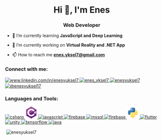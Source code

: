 <h1 align="center">Hi 👋, I'm Enes</h1>
<h3 align="center">Web Developer</h3>

- 🌱 I’m currently learning **JavaScript and Deep Learning**

- 🔭 I’m currently working on **Virtual Reality and .NET App**

- 📫 How to reach me **enes.yksel7@gmail.com**

<h3 align="left">Connect with me:</h3>
<p align="left">
  <a href="www.linkedin.com/in/enesyuksel7" target="blank">
    <img align="center" src="https://cdn.icon-icons.com/icons2/3041/PNG/512/linkedin_logo_icon_189225.png" alt="www.linkedin.com/in/enesyuksel7" height="40" width="40" />
  </a>
  <a href="https://www.hackerrank.com/enes_yksel7" target="blank">
    <img align="center" src="https://upload.wikimedia.org/wikipedia/commons/thumb/4/40/HackerRank_Icon-1000px.png/480px-HackerRank_Icon-1000px.png" alt="enes_yksel7" height="40" width="40" />
  </a>
  <a href="https://instagram.com/enesyuksel7" target="blank">
    <img align="center" src="https://raw.githubusercontent.com/rahuldkjain/github-profile-readme-generator/master/src/images/icons/Social/instagram.svg" alt="enesyuksel7" height="30" width="40" />
  </a>
  <a href="https://twitter.com/@enesyuksel17" target="blank">
    <img align="center" src="https://raw.githubusercontent.com/rahuldkjain/github-profile-readme-generator/master/src/images/icons/Social/twitter.svg" alt="@enesyuksel17" height="30" width="40" />
  </a>
</p>

<h3 align="left">Languages and Tools:</h3>
<p align="left">
  <a href="https://dotnet.microsoft.com" target="_blank" rel="noreferrer">
    <img src="https://dotnet.microsoft.com/static/images/redesign/social/square.png" alt="csharp" width="40" height="40" />
  </a>
  <a href="https://www.w3schools.com/cs/" target="_blank" rel="noreferrer">
    <img src="https://raw.githubusercontent.com/devicons/devicon/master/icons/csharp/csharp-original.svg" alt="csharp" width="40" height="40" />
  </a>
  <a href="https://www.javascript.com" target="_blank" rel="noreferrer">
    <img src="https://upload.wikimedia.org/wikipedia/commons/thumb/9/99/Unofficial_JavaScript_logo_2.svg/1024px-Unofficial_JavaScript_logo_2.svg.png"           alt="javascript" width="40" height="40" />
  <a href="https://firebase.google.com/" target="_blank" rel="noreferrer">
    <img src="https://www.vectorlogo.zone/logos/firebase/firebase-icon.svg" alt="firebase" width="40" height="40" />
  </a>
  <a href="https://www.microsoft.com/tr-tr/sql-server" target="_blank" rel="noreferrer">
    <img src="https://www.freeiconspng.com/thumbs/sql-server-icon-png/sql-server-icon-png-8.png" alt="mssql" width="40" height="40" />
  </a>
    <a href="https://developer.android.com/studio" target="_blank" rel="noreferrer">
    <img src="https://upload.wikimedia.org/wikipedia/commons/thumb/9/95/Android_Studio_Icon_3.6.svg/1900px-Android_Studio_Icon_3.6.svg.png" alt="firebase" width="40" height="40" />
  </a>
  </a>
  <a href="https://www.python.org" target="_blank" rel="noreferrer">
    <img src="https://raw.githubusercontent.com/devicons/devicon/master/icons/python/python-original.svg" alt="python" width="40" height="40" />
  </a>
  <a href="https://flutter.dev" target="_blank" rel="noreferrer">
    <img src="https://www.vectorlogo.zone/logos/flutterio/flutterio-icon.svg" alt="flutter" width="40" height="40" />
  </a>
  <a href="https://unity.com" target="_blank" rel="noreferrer">
    <img src="https://upload.wikimedia.org/wikipedia/commons/c/c6/Unity_Hub_Logo.png" alt="unity" width="40" height="40" />
  </a>
  <a href="https://www.tensorflow.org" target="_blank" rel="noreferrer">
    <img src="https://www.vectorlogo.zone/logos/tensorflow/tensorflow-icon.svg" alt="tensorflow" width="40" height="40" />
  </a>
  <a href="https://www.arduino.cc" target="_blank" rel="noreferrer">
    <img src="https://miro.medium.com/max/418/1*eYLvFjmi77iM_cjJTvRymg.png" alt="java" width="40" height="40" />
  </a>
</p>

<!-- <p><img align="left" src="https://github-readme-stats.vercel.app/api/top-langs?username=doganozcan&show_icons=true&locale=en&layout=compact" alt="doganozcan" /></p> -->

<p>&nbsp;<img align="center" src="https://github-readme-stats.vercel.app/api?username=enesyuksel7&show_icons=true&locale=en" alt="enesyuksel7" /></p>

